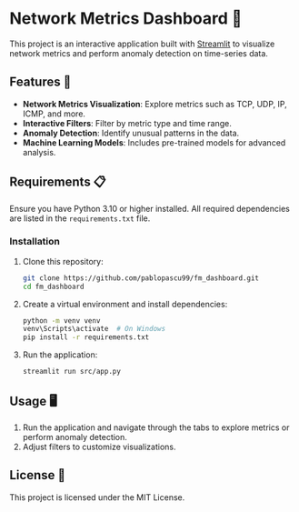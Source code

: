 # Network Metrics Dashboard 📡

This project is an interactive application built with [Streamlit](https://streamlit.io/) to visualize network metrics and perform anomaly detection on time-series data.

## Features 🚀

- **Network Metrics Visualization**: Explore metrics such as TCP, UDP, IP, ICMP, and more.
- **Interactive Filters**: Filter by metric type and time range.
- **Anomaly Detection**: Identify unusual patterns in the data.
- **Machine Learning Models**: Includes pre-trained models for advanced analysis.

## Requirements 📋

Ensure you have Python 3.10 or higher installed. All required dependencies are listed in the `requirements.txt` file.

### Installation

1. Clone this repository:
   ```bash
   git clone https://github.com/pablopascu99/fm_dashboard.git
   cd fm_dashboard
2. Create a virtual environment and install dependencies:
    ```bash
    python -m venv venv
    venv\Scripts\activate  # On Windows
    pip install -r requirements.txt
3. Run the application:
    ```bash
    streamlit run src/app.py
## Usage 🖥️
1. Run the application and navigate through the tabs to explore metrics or perform anomaly detection.
2. Adjust filters to customize visualizations.
## License 📄
This project is licensed under the MIT License.